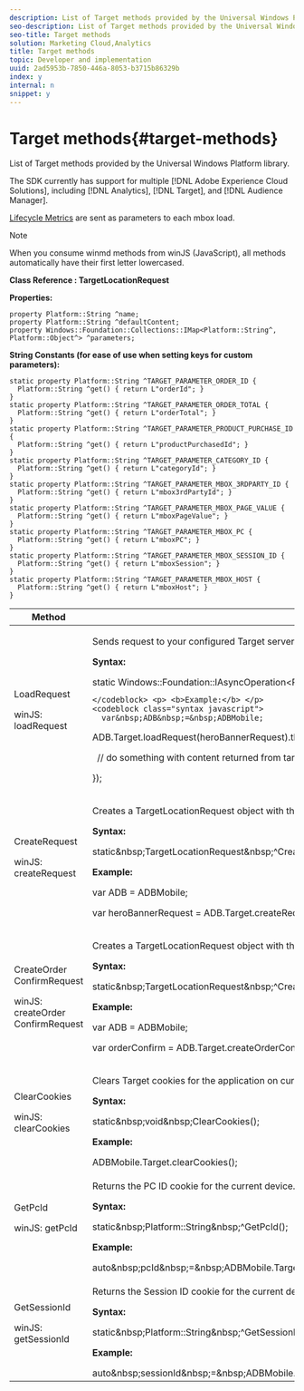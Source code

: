 ```yaml
---
description: List of Target methods provided by the Universal Windows Platform library.
seo-description: List of Target methods provided by the Universal Windows Platform library.
seo-title: Target methods
solution: Marketing Cloud,Analytics
title: Target methods
topic: Developer and implementation
uuid: 2ad5953b-7850-446a-8053-b3715b86329b
index: y
internal: n
snippet: y
---
```


# Target methods{#target-methods}

List of Target methods provided by the Universal Windows Platform library.

The SDK currently has support for multiple [!DNL Adobe Experience Cloud Solutions], including [!DNL Analytics], [!DNL Target], and [!DNL Audience Manager].

[Lifecycle Metrics](../metrics.md#concept_77CA5CEB51D1418FB98EC7C044682A05) are sent as parameters to each mbox load.

>[!NOTE]
>
>When you consume winmd methods from winJS (JavaScript), all methods automatically have their first letter lowercased.

**Class Reference : TargetLocationRequest**

**Properties:**

```
property Platform::String ^name; 
property Platform::String ^defaultContent; 
property Windows::Foundation::Collections::IMap<Platform::String^, Platform::Object^> ^parameters;
```

**String Constants (for ease of use when setting keys for custom parameters):**

```
static property Platform::String ^TARGET_PARAMETER_ORDER_ID { 
  Platform::String ^get() { return L"orderId"; } 
} 
static property Platform::String ^TARGET_PARAMETER_ORDER_TOTAL { 
  Platform::String ^get() { return L"orderTotal"; } 
} 
static property Platform::String ^TARGET_PARAMETER_PRODUCT_PURCHASE_ID { 
  Platform::String ^get() { return L"productPurchasedId"; } 
} 
static property Platform::String ^TARGET_PARAMETER_CATEGORY_ID { 
  Platform::String ^get() { return L"categoryId"; } 
} 
static property Platform::String ^TARGET_PARAMETER_MBOX_3RDPARTY_ID { 
  Platform::String ^get() { return L"mbox3rdPartyId"; } 
} 
static property Platform::String ^TARGET_PARAMETER_MBOX_PAGE_VALUE { 
  Platform::String ^get() { return L"mboxPageValue"; } 
} 
static property Platform::String ^TARGET_PARAMETER_MBOX_PC { 
  Platform::String ^get() { return L"mboxPC"; } 
} 
static property Platform::String ^TARGET_PARAMETER_MBOX_SESSION_ID { 
  Platform::String ^get() { return L"mboxSession"; } 
} 
static property Platform::String ^TARGET_PARAMETER_MBOX_HOST { 
  Platform::String ^get() { return L"mboxHost"; } 
}
```

<table id="table_AD066582C8E2478A8DC0A59B78ACB443"> 
 <thead> 
  <tr> 
   <th colname="col1" class="entry"> Method </th> 
   <th colname="col2" class="entry"> Description </th> 
  </tr> 
 </thead>
 <tbody> 
  <tr> 
   <td colname="col1"> <p>LoadRequest </p> <p>winJS: loadRequest </p> </td> 
   <td colname="col2"> <p>Sends <span class="codeph"> request </span> to your configured Target server and returns the string value of the offer generated in a block <span class="codeph"> callback </span>. </p> <p> <b>Syntax:</b> </p> 
    <codeblock class="syntax csharp">
      static&nbsp;Windows::Foundation::IAsyncOperation&lt;Platform::String&nbsp;^&gt;&nbsp;^LoadRequest(TargetLocationRequest&nbsp;^request);

    </codeblock> <p> <b>Example:</b> </p> 
    <codeblock class="syntax javascript">
      var&nbsp;ADB&nbsp;=&nbsp;ADBMobile; 
     
ADB.Target.loadRequest(heroBannerRequest).then(function(content)&nbsp;{ 
     
&nbsp;&nbsp;//&nbsp;do&nbsp;something&nbsp;with&nbsp;content&nbsp;returned&nbsp;from&nbsp;target&nbsp;server 
     
}); 
    </codeblock> </td> 
  </tr> 
  <tr> 
   <td colname="col1"> CreateRequest <p>winJS: createRequest </p> </td> 
   <td colname="col2"> <p>Creates a <span class="codeph"> TargetLocationRequest </span> object with the given parameters. </p> <p> <b>Syntax:</b> </p> 
    <codeblock class="syntax csharp">
      static&amp;nbsp;TargetLocationRequest&amp;nbsp;^CreateRequest(Platform::String&amp;nbsp;^name,&amp;nbsp;Platform::String&amp;nbsp;^defaultContent,&amp;nbsp;Windows::Foundation::Collections::IMap&lt;Platform::String^,&amp;nbsp;Platform::Object^&gt;&amp;nbsp;^parameters); 
    </codeblock> <p> <b>Example:</b> </p> 
    <codeblock class="syntax javascript">
      var&nbsp;ADB&nbsp;=&nbsp;ADBMobile; 
     
var&nbsp;heroBannerRequest&nbsp;=&nbsp;ADB.Target.createRequest("heroBanner",&nbsp;"default.png",&nbsp;null); 
    </codeblock> </td> 
  </tr> 
  <tr> 
   <td colname="col1"> <p>CreateOrder​ConfirmRequest </p> <p>winJS: createOrder​ConfirmRequest </p> </td> 
   <td colname="col2"> <p>Creates a <span class="codeph"> TargetLocationRequest </span> object with the given parameters. </p> <p> <b>Syntax:</b> </p> 
    <codeblock class="syntax csharp">
      static&amp;nbsp;TargetLocationRequest&amp;nbsp;^CreateOrderConfirmRequest(Platform::String&amp;nbsp;^name,&amp;nbsp;Platform::String&amp;nbsp;^orderId,&amp;nbsp;Platform::String&amp;nbsp;^orderTotal,&amp;nbsp;Platform::String&amp;nbsp;^productPurchasedId,&amp;nbsp;Windows::Foundation::Collections::IMap&lt;Platform::String^,&amp;nbsp;Platform::Object^&gt;&amp;nbsp;^parameters); 
    </codeblock> <p> <b>Example:</b> </p> 
    <codeblock class="syntax javascript">
      var&nbsp;ADB&nbsp;=&nbsp;ADBMobile; 
     
var&nbsp;orderConfirm&nbsp;=&nbsp;ADB.Target.createOrderConfirmRequest("orderConfirm",&nbsp;"order",&nbsp;"47.88",&nbsp;"3722",&nbsp;null); 
    </codeblock> </td> 
  </tr> 
  <tr> 
   <td colname="col1"> ClearCookies <p>winJS: clearCookies </p> </td> 
   <td colname="col2"> <p>Clears Target cookies for the application on current device. </p> <p> <b>Syntax:</b> </p> 
    <codeblock class="syntax csharp">
      static&amp;nbsp;void&amp;nbsp;ClearCookies(); 
    </codeblock> <p> <b>Example:</b> </p> 
    <codeblock class="syntax javascript">
      ADBMobile.Target.clearCookies(); 
    </codeblock> </td> 
  </tr> 
  <tr> 
   <td colname="col1"> GetPcId <p>winJS: getPcId </p> </td> 
   <td colname="col2"> <p>Returns the PC ID cookie for the current device. </p> <p> <b>Syntax:</b> </p> 
    <codeblock class="syntax csharp">
      static&amp;nbsp;Platform::String&amp;nbsp;^GetPcId(); 
    </codeblock> <p> <b>Example:</b> </p> 
    <codeblock class="syntax javascript">
      auto&amp;nbsp;pcId&amp;nbsp;=&amp;nbsp;ADBMobile.Target.getPcId(); 
    </codeblock> </td> 
  </tr> 
  <tr> 
   <td colname="col1"> GetSessionId <p>winJS: getSessionId </p> </td> 
   <td colname="col2"> <p>Returns the Session ID cookie for the current device. </p> <p> <b>Syntax:</b> </p> 
    <codeblock class="syntax csharp">
      static&amp;nbsp;Platform::String&amp;nbsp;^GetSessionId(); 
    </codeblock> <p> <b>Example:</b> </p> 
    <codeblock class="syntax javascript">
      auto&amp;nbsp;sessionId&amp;nbsp;=&amp;nbsp;ADBMobile.Target.getSessionId(); 
    </codeblock> </td> 
  </tr> 
 </tbody> 
</table>

